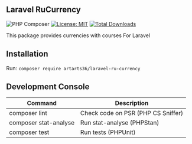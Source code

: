 ## Laravel RuCurrency

![PHP Composer](https://github.com/ArtARTs36/laravel-ru-currency/workflows/Testing/badge.svg?branch=master)
[![License: MIT](https://img.shields.io/badge/License-MIT-yellow.svg)](https://opensource.org/licenses/MIT)
<a href="https://poser.pugx.org/artarts36/laravel-ru-currency/d/total.svg">
<img src="https://poser.pugx.org/artarts36/laravel-ru-currency/d/total.svg" alt="Total Downloads">
</a>

This package provides currencies with courses For Laravel

## Installation

Run: `composer require artarts36/laravel-ru-currency`

## Development Console

| Command               | Description                        |
|-----------------------|------------------------------------|
| composer lint         | Check code on PSR (PHP CS Sniffer) |
| composer stat-analyse | Run stat-analyse (PHPStan)         |
| composer test         | Run tests (PHPUnit)                |
